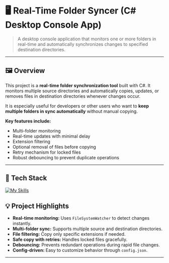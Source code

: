 # 🖥️ Real-Time Folder Syncer (C# Desktop Console App)

> A desktop console application that monitors one or more folders in real-time and automatically synchronizes changes to specified destination directories.

---

## 🖼️ Overview

This project is a **real-time folder synchronization tool** built with C#. It monitors multiple source directories and automatically copies, updates, or removes files in destination directories whenever changes occur.  

It is especially useful for developers or other users who want to **keep multiple folders in sync automatically** without manual copying.

**Key features include:**
- Multi-folder monitoring
- Real-time updates with minimal delay
- Extension filtering
- Optional removal of files before copying
- Retry mechanism for locked files
- Robust debouncing to prevent duplicate operations

---

## 🧰 Tech Stack
[![My Skills](https://skillicons.dev/icons?i=cs)](https://skillicons.dev)

## 💡 Project Highlights

- **Real-time monitoring:** Uses `FileSystemWatcher` to detect changes instantly.  
- **Multi-folder sync:** Supports multiple source and destination directories.  
- **File filtering:** Copy only specific extensions if needed.  
- **Safe copy with retries:** Handles locked files gracefully.  
- **Debouncing:** Prevents redundant operations during rapid file changes.  
- **Config-driven:** Easy to customize behavior through `config.json`.

---
